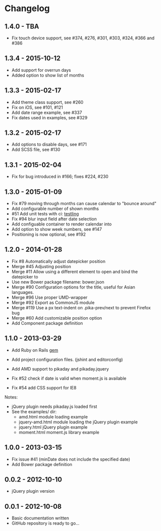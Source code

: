 # Changelog

## 1.4.0 - TBA

- Fix touch device support, see #374, #276, #301, #303, #324, #366 and #386

## 1.3.4 - 2015-10-12

- Add support for overrun days
- Added option to show list of months

## 1.3.3 - 2015-02-17

- Add theme class support, see #260
- Fix on iOS, see #101, #121
- Add date range example, see #337
- Fix dates used in examples, see #329

## 1.3.2 - 2015-02-17

- Add options to disable days, see #171
- Add SCSS file, see #130

## 1.3.1 - 2015-02-04

- Fix for bug introduced in #166; fixes #224, #230

## 1.3.0 - 2015-01-09

- Fix #79 moving through months can cause calendar to "bounce around"
- Add configurable number of shown months
- #51 Add unit tests with ci: [testling](https://ci.testling.com/rikkert/pikaday)
- Fix #94 blur input field after date selection
- Add configuable container to render calendar into 
- Add option to show week numbers, see #147
- Positioning is now optional, see #192

## 1.2.0 - 2014-01-28

- Fix #8 Automatically adjust datepicker position
- Merge #45 Adjusting position
- Merge #11 Allow using a different element to open and bind the datepicker to
- Use new Bower package filename: bower.json
- Merge #90 Configuration options for the title, useful for Asian languages.
- Merge #96 Use proper UMD-wrapper
- Merge #92 Export as CommonJS module
- Merge #119 Use a px text-indent on .pika-prev/next to prevent Firefox bug
- Merge #60 Add customizable position option
- Add Component package definition

## 1.1.0 - 2013-03-29

- Add Ruby on Rails [gem](https://rubygems.org/gems/pikaday-gem)
- Add project configuration files. (jshint and editorconfig)
- Add AMD support to pikaday and pikaday.jquery

- Fix #52 check if date is valid when moment.js is available
- Fix #54 add CSS support for IE8

Notes:

- jQuery plugin needs pikaday.js loaded first
- See the examples/ dir:
  - amd.html module loading example
  - jquery-amd.html module loading the jQuery plugin example
  - jquery.html jQuery plugin example
  - moment.html moment.js library example

## 1.0.0 - 2013-03-15

- Fix issue #41 (minDate does not include the specified date)
- Add Bower package definition

## 0.0.2 - 2012-10-10

- jQuery plugin version

## 0.0.1 - 2012-10-08

- Basic documentation written
- GitHub repository is ready to go…
